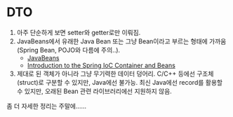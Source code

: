 # DTO

1. 아주 단순하게 보면 setter와 getter로만 이뤄짐.
2. JavaBeans에서 유래한 Java Bean 또는 그냥 Bean이라고 부르는 형태에 가까움(Spring Bean, POJO와 다름에 주의..).
   * [JavaBeans](https://ko.wikipedia.org/wiki/%EC%9E%90%EB%B0%94%EB%B9%88%EC%A6%88)
   * [Introduction to the Spring IoC Container and Beans](https://docs.spring.io/spring-framework/docs/6.0.x/reference/html/core.html#beans-introduction)
3. 제대로 된 객체가 아니라 그냥 무기력한 데이터 덩어리. C/C++ 등에선 구조체(struct)로 구분할 수 있지만, Java에선 불가능. 최신 Java에선 record를 활용할 수 있지만, 오래된 Bean 관련 라이브러리에선 지원하지 않음.



좀 더 자세한 정리는 주말에......
